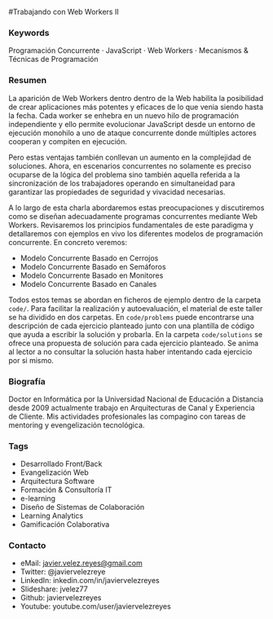 #Trabajando con Web Workers II


### Keywords

Programación Concurrente · JavaScript · Web Workers · Mecanismos & Técnicas de Programación

### Resumen

La aparición de Web Workers dentro dentro de la Web habilita la posibilidad de crear 
aplicaciones más potentes y eficaces de lo que venia siendo hasta la fecha. Cada
worker se enhebra en un nuevo hilo de programación independiente y ello permite
evolucionar JavaScript desde un entorno de ejecución monohilo a uno de ataque
concurrente donde múltiples actores cooperan y compiten en ejecución.

Pero estas ventajas también conllevan un aumento en la complejidad de soluciones.
Ahora, en escenarios concurrentes no solamente es preciso ocuparse de la lógica del
problema sino también aquella referida a la sincronización de los trabajadores
operando en simultaneidad para garantizar las propiedades de seguridad y vivacidad
necesarias.

A lo largo de esta charla abordaremos estas preocupaciones y discutiremos como se
diseñan adecuadamente programas concurrentes mediante Web Workers. Revisaremos los
principios fundamentales de este paradigma y detallaremos con ejemplos en vivo los
diferentes modelos de programación concurrente. En concreto veremos:

- Modelo Concurrente Basado en Cerrojos
- Modelo Concurrente Basado en Semáforos
- Modelo Concurrente Basado en Monitores
- Modelo Concurrente Basado en Canales

Todos estos temas se abordan en ficheros de ejemplo dentro de la carpeta
`code/`. Para facilitar la realización y autoevaluación, el material de este taller se ha dividido en dos carpetas. En  `code/problems` puede encontrarse una descripción de cada ejercicio planteado junto con una plantilla de código que ayuda a escribir la solución y probarla. En la carpeta `code/solutions` se ofrece una propuesta de solución para cada ejercicio planteado. Se anima al lector a no consultar la solución hasta haber intentando cada ejercicio por si mismo.

### Biografía

Doctor en Informática por la Universidad Nacional de Educación a Distancia desde 2009 actualmente trabajo en Arquitecturas de Canal y Experiencia de Cliente. Mis actividades profesionales las compagino con tareas de mentoring y evengelización tecnológica.

### Tags
- Desarrollado Front/Back
- Evangelización Web
- Arquitectura Software
- Formación & Consultoría IT
- e-learning
- Diseño de Sistemas de Colaboración
- Learning Analytics
- Gamificación Colaborativa


### Contacto

- eMail: javier.velez.reyes@gmail.com
- Twitter: @javiervelezreye
- LinkedIn: inkedin.com/in/javiervelezreyes
- Slideshare: jvelez77
- Github: javiervelezreyes
- Youtube: youtube.com/user/javiervelezreyes

